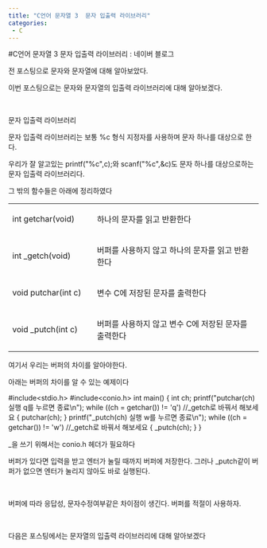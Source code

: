 ```yaml
---
title: "C언어 문자열 3  문자 입출력 라이브러리"
categories:
 - C
---
```

#C언어 문자열 3  문자 입출력 라이브러리 : 네이버 블로그
<div class="wrap_rabbit pcol2 _param(1) _postViewArea221562648553" id="post-view221562648553">
<!-- Rabbit HTML --><div class="se-viewer se-theme-default" lang="ko-KR">
<!-- SE_DOC_HEADER_END -->
<div class="se-main-container">
<div class="se-component se-text se-l-default" id="SE-18136d8a-aeb2-4130-b13b-777a929aa2b0">
<div class="se-component-content">
<div class="se-section se-section-text se-l-default">
<div class="se-module se-module-text"><!-- SE-TEXT { --><p class="se-text-paragraph se-text-paragraph-align-" id="SE-da01e6f5-7e7a-458e-83fb-72d073846e81" style=""><span class="se-fs- se-ff-" id="SE-c5dcbe9b-4457-469a-86a7-ce5d87750007" style="">전 포스팅으로 문자와 문자열에 대해 알아보았다. </span></p><!-- } SE-TEXT --><!-- SE-TEXT { --><p class="se-text-paragraph se-text-paragraph-align-" id="SE-71130dd8-399d-454e-b061-97f7371f14ca" style=""><span class="se-fs- se-ff-" id="SE-21ddb13a-0120-47d0-b33b-de4a880d0a87" style="">이번 포스팅으로는 문자와 문자열의 입출력 라이브러리에 대해 알아보겠다.</span></p><!-- } SE-TEXT --><!-- SE-TEXT { --><p class="se-text-paragraph se-text-paragraph-align-" id="SE-8da61bec-b6a9-46d1-8ffc-ac2286ce6e1e" style=""><span class="se-fs- se-ff-" id="SE-e401a4bc-9671-4667-87ff-f5a19e598320" style="">​</span></p><!-- } SE-TEXT --><!-- SE-TEXT { --><p class="se-text-paragraph se-text-paragraph-align-" id="SE-ca64fb78-b1ed-4f96-a4e2-bf144f862960" style=""><span class="se-fs- se-ff-" id="SE-7d819053-2c2f-41b0-b8c7-7f6d3073cfdc" style="">문자 입출력 라이브러리</span></p><!-- } SE-TEXT --><!-- SE-TEXT { --><p class="se-text-paragraph se-text-paragraph-align-" id="SE-23be54ea-879e-46e4-bc79-c667ed1d079d" style=""><span class="se-fs- se-ff-" id="SE-fc5ad51f-499a-4d40-8819-dccb4a7d6e72" style="">문자 입출력 라이브러리는 보통 %c 형식 지정자를 사용하며 문자 하나를 대상으로 한다.</span></p><!-- } SE-TEXT --><!-- SE-TEXT { --><p class="se-text-paragraph se-text-paragraph-align-" id="SE-163b6078-81c1-42b6-80f3-5e34be309c4b" style=""><span class="se-fs- se-ff-" id="SE-cc9fa827-3320-45ee-aa8d-b9631af3355f" style="">우리가 잘 알고있는  printf("%c",c);와 scanf("%c",&amp;c)도 문자 하나를 대상으로하는 문자 입출력 라이브러리다.</span></p><!-- } SE-TEXT --><!-- SE-TEXT { --><p class="se-text-paragraph se-text-paragraph-align-" id="SE-f948edc9-b94f-4749-a4c0-1ba026541516" style=""><span class="se-fs- se-ff-" id="SE-f705f8c0-456b-4133-844c-27a7552a7394" style="">그 밖의 함수들은 아래에 정리하였다</span></p><!-- } SE-TEXT --></div>
</div>
</div>
</div> <div class="se-component se-table se-l-default" id="SE-80f5a55d-061b-44c2-9c40-f916e7b03afb">
<div class="se-component-content">
<div class="se-section se-section-table se-l-default se-section-align-" style="width: 100%;">
<div class="se-table-container">
<table class="se-table-content" style="">
<tbody><tr class="se-tr"><td class="se-cell" colspan="1" rowspan="1" style="width: 33.84%; height: 43.0px;  "><div class="se-module se-module-text"><p class="se-text-paragraph se-text-paragraph-align-" id="SE-11053044-85ab-4090-aa9c-2dfe9a20308b" style=""><span class="se-fs- se-ff-" id="SE-6d3378ba-71fa-4e31-ae37-0513eda722a3" style="">int getchar(void)</span></p></div></td><td class="se-cell" colspan="1" rowspan="1" style="width: 66.16%; height: 43.0px;  "><div class="se-module se-module-text"><p class="se-text-paragraph se-text-paragraph-align-" id="SE-efdcfa71-7033-4bb6-9101-9c8f00d77dd3" style=""><span class="se-fs- se-ff-" id="SE-9deb489b-13dd-4d57-86c5-388c35463a8e" style="">하나의 문자를 읽고 반환한다</span></p></div></td></tr><tr class="se-tr"><td class="se-cell" colspan="1" rowspan="1" style="width: 33.84%; height: 43.0px;  "><div class="se-module se-module-text"><p class="se-text-paragraph se-text-paragraph-align-" id="SE-e3476168-06dd-43ec-a667-1cf07cabe381" style=""><span class="se-fs- se-ff-" id="SE-bc289e90-da0d-426e-82d2-24d76a03430b" style="">int _getch(void)</span></p></div></td><td class="se-cell" colspan="1" rowspan="1" style="width: 66.16%; height: 43.0px;  "><div class="se-module se-module-text"><p class="se-text-paragraph se-text-paragraph-align-" id="SE-57551aa7-9c1b-428c-bfee-2316a87184b4" style=""><span class="se-fs- se-ff-" id="SE-afd26682-dc54-4bde-b3db-b20d4dd73af9" style="">버퍼를 사용하지 않고 하나의 문자를 읽고 반환한다</span></p></div></td></tr><tr class="se-tr"><td class="se-cell" colspan="1" rowspan="1" style="width: 33.84%; height: 43.0px;  "><div class="se-module se-module-text"><p class="se-text-paragraph se-text-paragraph-align-" id="SE-c100c16c-a06e-470e-a67c-2f6c2bc16a54" style=""><span class="se-fs- se-ff-" id="SE-d81040f8-d9d0-47fd-a3f1-71f4e7d524cd" style="">void putchar(int c)</span></p></div></td><td class="se-cell" colspan="1" rowspan="1" style="width: 66.16%; height: 43.0px;  "><div class="se-module se-module-text"><p class="se-text-paragraph se-text-paragraph-align-" id="SE-e172d5d5-2f18-4a4f-ab4b-254b2be51326" style=""><span class="se-fs- se-ff-" id="SE-a7659a90-b8a2-4994-bfe6-f66bb258603f" style="">변수 C에 저장된 문자를 출력한다</span></p></div></td></tr><tr class="se-tr"><td class="se-cell" colspan="1" rowspan="1" style="width: 33.84%; height: 43.0px;  "><div class="se-module se-module-text"><p class="se-text-paragraph se-text-paragraph-align-" id="SE-c8d24ba5-5654-49bb-a39e-5f336a020498" style=""><span class="se-fs- se-ff-" id="SE-1285dc53-c797-4404-bdc4-aaf3eef82ab5" style="">void _putch(int c)</span></p></div></td><td class="se-cell" colspan="1" rowspan="1" style="width: 66.16%; height: 43.0px;  "><div class="se-module se-module-text"><p class="se-text-paragraph se-text-paragraph-align-" id="SE-3a0b8ae3-d4aa-43c1-b333-2b47e94ea116" style=""><span class="se-fs- se-ff-" id="SE-8c2db89e-1816-49d7-bed6-54f7f1419146" style="">버퍼를 사용하지 않고 변수  C에 저장된 문자를 출력한다 </span></p></div></td></tr></tbody>
</table>
</div>
</div>
</div>
<script class="__se_module_data" data-module='{"type":"v2_table", "id" : "SE-80f5a55d-061b-44c2-9c40-f916e7b03afb", "data": { "columnCount" : "4" }}' type="text/data"></script>
</div> <div class="se-component se-text se-l-default" id="SE-f98a4404-ffd7-4be5-94e8-1978d840af17">
<div class="se-component-content">
<div class="se-section se-section-text se-l-default">
<div class="se-module se-module-text"><!-- SE-TEXT { --><p class="se-text-paragraph se-text-paragraph-align-" id="SE-ac569e3c-de2b-48c2-8e70-9421d8bbeae8" style=""><span class="se-fs- se-ff-" id="SE-83d2abc0-85b5-442a-82ef-91d8d5c38524" style="">여기서 우리는 버퍼의 차이를 알아야한다.</span></p><!-- } SE-TEXT --><!-- SE-TEXT { --><p class="se-text-paragraph se-text-paragraph-align-" id="SE-4f981643-73e6-4578-9894-f353c1bd5886" style=""><span class="se-fs- se-ff-" id="SE-b91f3b3c-49d0-4cd7-9512-40a5c5cf6553" style="">아래는 버퍼의 차이를 알 수 있는 예제이다</span></p><!-- } SE-TEXT --></div>
</div>
</div>
</div> <div class="se-component se-code se-l-default" id="SE-e1018dbc-067c-4312-9534-9e4a8a361fff">
<div class="se-component-content">
<div class="se-section se-section-code se-l-default">
<div class="se-module se-module-code se-fs-fs13">
<div class="se-code-source">
<div class="__se_code_view language-javascript">#include&lt;stdio.h&gt;
#include&lt;conio.h&gt;
int main() {
	int ch;
	printf("putchar(ch) 실행 q를 누르면 종료\n");
	while ((ch = getchar()) != 'q') //_getch로 바꿔서 해보세요
	{
		putchar(ch);
	}
	printf("_putch(ch) 실행 w를 누르면 종료\n");
	while ((ch = getchar()) != 'w') //_getch로 바꿔서 해보세요
	{
		_putch(ch);
	}
}</div>
</div>
</div>
</div>
</div>
<script class="__se_module_data" data-module='{"type":"v2_code", "id" : "SE-e1018dbc-067c-4312-9534-9e4a8a361fff"}' type="text/data"></script>
</div> <div class="se-component se-text se-l-default" id="SE-843a0396-7a5a-464b-8bbc-797c016f75d8">
<div class="se-component-content">
<div class="se-section se-section-text se-l-default">
<div class="se-module se-module-text"><!-- SE-TEXT { --><p class="se-text-paragraph se-text-paragraph-align-" id="SE-c503a9e3-5a86-47eb-86c6-6ddefb2814a3" style=""><span class="se-fs- se-ff-" id="SE-90326e07-a8d5-4f38-ac66-68b10f666313" style="">_을 쓰기 위해서는 conio.h 헤더가 필요하다</span></p><!-- } SE-TEXT --><!-- SE-TEXT { --><p class="se-text-paragraph se-text-paragraph-align-" id="SE-9a97e34d-9648-48e5-a5a5-2976b0cd3fa7" style=""><span class="se-fs- se-ff-" id="SE-4f39399b-e69b-44dc-a753-308787c052aa" style="">버퍼가 있다면 입력을 받고 엔터가 눌릴 때까지 버퍼에 저장한다. 그러나 _putch같이 버퍼가 없으면 엔터가 눌리지 않아도 바로 실행된다.</span></p><!-- } SE-TEXT --><!-- SE-TEXT { --><p class="se-text-paragraph se-text-paragraph-align-" id="SE-c95b2643-188d-4950-8564-414eb2fec7d9" style=""><span class="se-fs- se-ff-" id="SE-92c86ce8-9c69-483d-82e2-4c5995f87006" style="">​</span></p><!-- } SE-TEXT --><!-- SE-TEXT { --><p class="se-text-paragraph se-text-paragraph-align-" id="SE-072c5991-c9a7-45f8-80ef-12b5f89d3c60" style=""><span class="se-fs- se-ff-" id="SE-c8b68f74-7f08-45b6-a2fd-8cca4defbfa8" style="">버퍼에 따라 응답성, 문자수정여부같은 차이점이 생긴다. 버퍼를 적절이 사용하자.</span></p><!-- } SE-TEXT --><!-- SE-TEXT { --><p class="se-text-paragraph se-text-paragraph-align-" id="SE-c8ea37e1-c50f-40f0-9634-7bdced9a1de0" style=""><span class="se-fs- se-ff-" id="SE-24f8a029-8a29-48ba-bfe9-c57e14c81569" style="">​</span></p><!-- } SE-TEXT --><!-- SE-TEXT { --><p class="se-text-paragraph se-text-paragraph-align-" id="SE-0926a2b5-1926-4b66-b886-35ab981114a4" style=""><span class="se-fs- se-ff-" id="SE-baf0cb42-6db2-4806-8dae-a8cfe1d3e2d4" style="">다음은 포스팅에서는 문자열의 입출력 라이브러리에 대해 알아보겠다</span></p><!-- } SE-TEXT --></div>
</div>
</div>
</div> </div>
</div>
</div>
